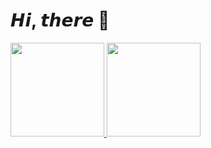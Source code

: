 # 𝙃𝙞, 𝙩𝙝𝙚𝙧𝙚 👋

<p align="justify">
  <a href="https://github.com/breno-hof">
    <img
      height="150"
      src="https://github-readme-stats.vercel.app/api?username=breno-hof&count_private=true&show_icons=true&custom_title=Github%20Status&show=issues&theme=transparent"
    />
  </a>
  <a href="https://github.com/breno-hof">
    <img
      height="150"
      src="https://github-readme-stats.vercel.app/api/top-langs/?username=breno-hof&layout=compact&theme=transparent" />
  </a>  
</p>
